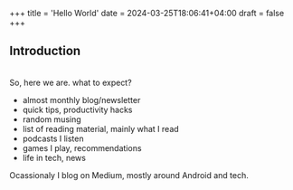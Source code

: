 +++
title = 'Hello World'
date = 2024-03-25T18:06:41+04:00
draft = false
+++
## Introduction
<br/>
So, here we are. what to expect?

- almost monthly blog/newsletter
- quick tips, productivity hacks
- random musing
- list of reading material, mainly what I read
- podcasts I listen
- games I play, recommendations
- life in tech, news

Ocassionaly I blog on Medium, mostly around Android and tech.